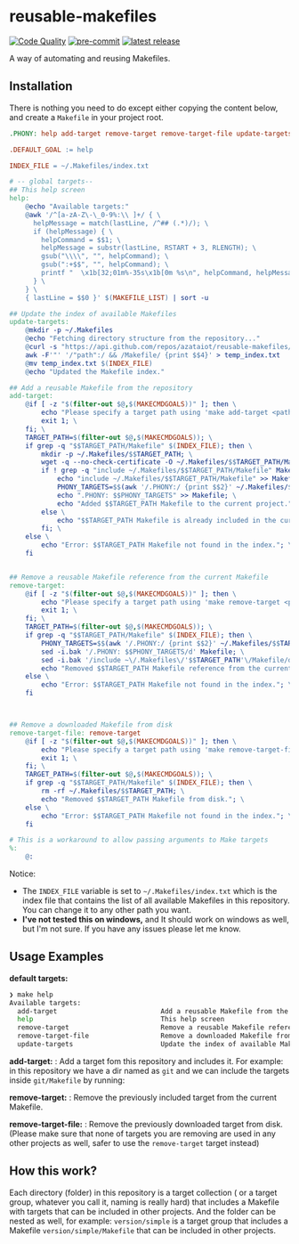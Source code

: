 # reusable-makefiles
[![Code Quality](https://github.com/azataiot/reusable-makefiles/actions/workflows/code-quality.yaml/badge.svg)](https://github.com/azataiot/reusable-makefiles/actions/workflows/code-quality.yaml)
[![pre-commit](https://img.shields.io/badge/pre--commit-enabled-brightgreen?logo=pre-commit)](https://github.com/pre-commit/pre-commit)
[![latest release](https://img.shields.io/github/v/release/azataiot/reusable-makefiles)](https://github.com/azataiot/reusable-makefiles/releases)

A way of automating and reusing Makefiles.


## Installation

There is nothing you need to do except either copying the content below, and create a `Makefile` in your project root.

```makefile
.PHONY: help add-target remove-target remove-target-file update-targets

.DEFAULT_GOAL := help

INDEX_FILE = ~/.Makefiles/index.txt

# -- global targets--
## This help screen
help:
	@echo "Available targets:"
	@awk '/^[a-zA-Z\-\_0-9%:\\ ]+/ { \
	  helpMessage = match(lastLine, /^## (.*)/); \
	  if (helpMessage) { \
	    helpCommand = $$1; \
	    helpMessage = substr(lastLine, RSTART + 3, RLENGTH); \
	    gsub("\\\\", "", helpCommand); \
	    gsub(":+$$", "", helpCommand); \
	    printf "  \x1b[32;01m%-35s\x1b[0m %s\n", helpCommand, helpMessage; \
	  } \
	} \
	{ lastLine = $$0 }' $(MAKEFILE_LIST) | sort -u

## Update the index of available Makefiles
update-targets:
	@mkdir -p ~/.Makefiles
	@echo "Fetching directory structure from the repository..."
	@curl -s "https://api.github.com/repos/azataiot/reusable-makefiles/git/trees/main?recursive=1" | \
	awk -F'"' '/"path":/ && /Makefile/ {print $$4}' > temp_index.txt
	@mv temp_index.txt $(INDEX_FILE)
	@echo "Updated the Makefile index."

## Add a reusable Makefile from the repository
add-target:
	@if [ -z "$(filter-out $@,$(MAKECMDGOALS))" ]; then \
		echo "Please specify a target path using 'make add-target <path>'"; \
		exit 1; \
	fi; \
	TARGET_PATH=$(filter-out $@,$(MAKECMDGOALS)); \
	if grep -q "$$TARGET_PATH/Makefile" $(INDEX_FILE); then \
		mkdir -p ~/.Makefiles/$$TARGET_PATH; \
		wget -q --no-check-certificate -O ~/.Makefiles/$$TARGET_PATH/Makefile https://github.com/azataiot/reusable-makefiles/raw/main/$$TARGET_PATH/Makefile; \
		if ! grep -q "include ~/.Makefiles/$$TARGET_PATH/Makefile" Makefile; then \
			echo "include ~/.Makefiles/$$TARGET_PATH/Makefile" >> Makefile; \
			PHONY_TARGETS=$$(awk '/.PHONY:/ {print $$2}' ~/.Makefiles/$$TARGET_PATH/Makefile); \
			echo ".PHONY: $$PHONY_TARGETS" >> Makefile; \
			echo "Added $$TARGET_PATH Makefile to the current project."; \
		else \
			echo "$$TARGET_PATH Makefile is already included in the current project, skipping."; \
		fi; \
	else \
		echo "Error: $$TARGET_PATH Makefile not found in the index."; \
	fi


## Remove a reusable Makefile reference from the current Makefile
remove-target:
	@if [ -z "$(filter-out $@,$(MAKECMDGOALS))" ]; then \
		echo "Please specify a target path using 'make remove-target <path>'"; \
		exit 1; \
	fi; \
	TARGET_PATH=$(filter-out $@,$(MAKECMDGOALS)); \
	if grep -q "$$TARGET_PATH/Makefile" $(INDEX_FILE); then \
		PHONY_TARGETS=$$(awk '/.PHONY:/ {print $$2}' ~/.Makefiles/$$TARGET_PATH/Makefile); \
		sed -i.bak '/.PHONY: $$PHONY_TARGETS/d' Makefile; \
		sed -i.bak '/include ~\/.Makefiles\/'$$TARGET_PATH'\/Makefile/d' Makefile; \
		echo "Removed $$TARGET_PATH Makefile reference from the current project."; \
	else \
		echo "Error: $$TARGET_PATH Makefile not found in the index."; \
	fi



## Remove a downloaded Makefile from disk
remove-target-file: remove-target
	@if [ -z "$(filter-out $@,$(MAKECMDGOALS))" ]; then \
		echo "Please specify a target path using 'make remove-target-file <path>'"; \
		exit 1; \
	fi; \
	TARGET_PATH=$(filter-out $@,$(MAKECMDGOALS)); \
	if grep -q "$$TARGET_PATH/Makefile" $(INDEX_FILE); then \
		rm -rf ~/.Makefiles/$$TARGET_PATH; \
		echo "Removed $$TARGET_PATH Makefile from disk."; \
	else \
		echo "Error: $$TARGET_PATH Makefile not found in the index."; \
	fi

# This is a workaround to allow passing arguments to Make targets
%:
	@:
```

Notice:

- The `INDEX_FILE` variable is set to `~/.Makefiles/index.txt` which is the index file that contains the list of all
  available Makefiles in this repository. You can change it to any other path you want.
- **I've not tested this on windows,** and It should work on windows as well, but I'm not sure. If you have any issues
  please let me know.

## Usage Examples

**default targets:**

```bash
❯ make help
Available targets:
  add-target                          Add a reusable Makefile from the repository
  help                                This help screen
  remove-target                       Remove a reusable Makefile reference from the current Makefile
  remove-target-file                  Remove a downloaded Makefile from disk
  update-targets                      Update the index of available Makefiles
```

**add-target:**  : Add a target fom this repository and includes it.
For example: in this repository we have a dir named as `git` and we can include the targets inside `git/Makefile` by
running:

**remove-target:** : Remove the previously included target from the current Makefile.

**remove-target-file:** : Remove the previously downloaded target from disk. (Please make sure that none of targets you
are removing are used in any other projects as well, safer to use the `remove-target` target instead)

## How this work?

Each directory (folder) in this repository is a target collection ( or a target group, whatever you call it, naming is
really hard) that includes a Makefile with targets that can be included in other projects.
And the folder can be nested as well, for example: `version/simple` is a target group that includes a
Makefile `version/simple/Makefile` that can be included in other projects.
